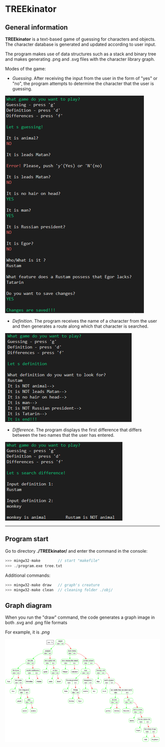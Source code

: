 # TREEkinator
## General information

**TREEkinator** is a text-based game of guessing for characters and objects. The character database is generated and updated according to user input.

The program makes use of data structures such as a stack and binary tree and makes generating .png and .svg files with the character library graph.

Modes of the game:
+ *Guessing*. After receiving the input from the user in the form of "yes" or "no", the program attempts to determine the character that the user is guessing.

![guess](https://github.com/A-Elbereth-Gilthoniel/images/blob/main/guessing.png)

+ *Definition*. The program receives the name of a character from the user and then generates a route along which that character is searched.

![definition](https://github.com/A-Elbereth-Gilthoniel/images/blob/main/definition.png)

+ *Difference*. The program displays the first difference that differs between the two names that the user has entered.
  
![difference](https://github.com/A-Elbereth-Gilthoniel/images/blob/main/differences.png)

---
## Program start
Go to directory **./TREEkinator/** and enter the command in the console:
```C
>>> mingw32-make        // start "makefile"
>>> ./program.exe tree.txt
```

Additional commands:
```C
>>> mingw32-make draw   // graph's creature
>>> mingw32-make clean  // cleaning folder ./obj/
```

## Graph diagram

When you run the "draw" command, the code generates a graph image in both .svg and .png file formats

For example, it is *.png*

![graph](https://github.com/A-Elbereth-Gilthoniel/images/blob/main/Tree_graph.png)
